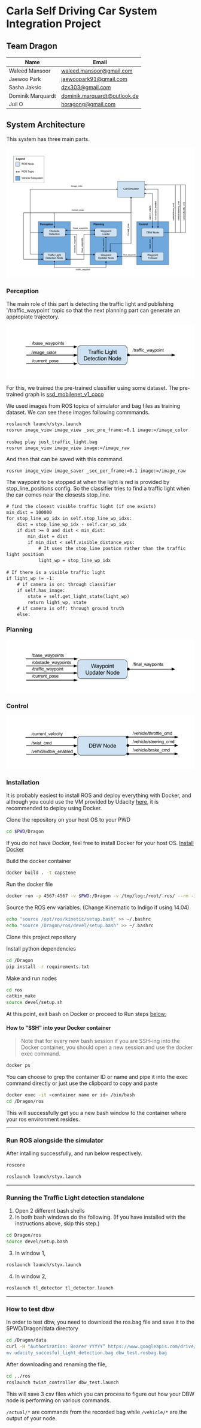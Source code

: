 # Carla Self Driving Car System Integration Project
## Team Dragon
Name | Email
-----|------
Waleed Mansoor | waleed.mansoor@gmail.com
Jaewoo Park	| jaewoopark91@gmail.com
Sasha Jaksic | dzx303@gmail.com	
Dominik Marquardt	| dominik.marquardt@outlook.de	
Juil O | horagong@gmail.com


## System Architecture
This system has three main parts.
<div align=center>
<img src=imgs/final-project-ros-graph-v2.png>
</div>

### Perception
The main role of this part is detecting the traffic light and publishing '/traffic_waypoint' topic so that the next planning part can generate an appropiate trajectory.
<div align=center>
<img src=imgs/tl-detector-ros-graph.png>
</div>

For this, we trained the pre-trained classifier using some dataset. The pre-trained graph is [ssd_mobilenet_v1_coco](http://download.tensorflow.org/models/object_detection/ssd_mobilenet_v1_coco_2017_11_17.tar.gz)

We used images from ROS topics of simulator and bag files as training dataset. We can see these images following commmands.
```
roslaunch launch/styx.launch
rosrun image_view image_view _sec_pre_frame:=0.1 image:=/image_color

rosbag play just_traffic_light.bag
rosrun image_view image_view image:=/image_raw
```
And then that can be saved with this command.
```
rosrun image_view image_saver _sec_per_frame:=0.1 image:=/image_raw
```
The waypoint to be stopped at when the light is red is provided by stop_line_positions config. So the classifier tries to find a traffic light when the car comes near the closests stop_line.
```
# find the closest visible traffic light (if one exists)
min_dist = 100000
for stop_line_wp_idx in self.stop_line_wp_idxs:
    dist = stop_line_wp_idx - self.car_wp_idx
    if dist >= 0 and dist < min_dist:
        min_dist = dist
        if min_dist < self.visible_distance_wps:
            # It uses the stop_line postion rather than the traffic light position
            light_wp = stop_line_wp_idx

# If there is a visible traffic light
if light_wp != -1:
    # if camera is on: through classifier
    if self.has_image:
        state = self.get_light_state(light_wp)
        return light_wp, state
    # if camera is off: through ground truth
    else:
```

### Planning
<div align=center>
<img src=imgs/waypoint-updater-ros-graph.png>
</div>

### Control
<div align=center>
<img src=imgs/dbw-node-ros-graph.png>
</div>



### Installation
It is probably easiest to install ROS and deploy everything with Docker, and although you could use the VM provided by Udacity [here](https://s3-us-west-1.amazonaws.com/udacity-selfdrivingcar/Udacity_VM_Base_V1.0.0.zip), it is recommended to deploy using Docker.

Clone the repository on your host OS to your PWD
```bash
cd $PWD/Dragon
```
If you do not have Docker, feel free to install Docker for your host OS.
[Install Docker](https://docs.docker.com/engine/installation/)

Build the docker container
```bash
docker build . -t capstone
```

Run the docker file
```bash
docker run -p 4567:4567 -v $PWD:/Dragon -v /tmp/log:/root/.ros/ --rm -it capstone
```

Source the ROS env variables. (Change Kinematic to Indigo if using 14.04)
```bash
echo "source /opt/ros/kinetic/setup.bash" >> ~/.bashrc
echo "source /Dragon/ros/devel/setup.bash" >> ~/.bashrc
```

Clone this project repository

Install python dependencies
```bash
cd /Dragon
pip install -r requirements.txt
```

Make and run nodes
```bash
cd ros
catkin_make
source devel/setup.sh
```

At this point, exit bash on Docker or proceed to Run steps [below](#);

#### How to "SSH" into your Docker container

> Note that for every new bash session if you are SSH-ing into the Docker container, you should open a new session and use the docker exec command.

```bash
docker ps
```
You can choose to grep the container ID or name and pipe it into the exec command directly or just use the clipboard to copy and paste
```bash
docker exec -it <container name or id> /bin/bash
cd /Dragon/ros
```
This will successfully get you a new bash window to the container where your ros environment resides.

--------

### Run ROS alongside the simulator
After intalling successfully, and run below respectively.
```bash
roscore
```
```bash
roslaunch launch/styx.launch
```

-------


### Running the Traffic Light detection standalone
1. Open 2 different bash shells
2. In both bash windows do the following. (If you have installed with the instructions above, skip this step.)
```bash
cd Dragon/ros
source devel/setup.bash
```
3. In window 1,
```bash
roslaunch launch/styx.launch
```
4. In window 2,
```bash
roslaunch tl_detector tl_detector.launch
```

--------

### How to test dbw

In order to test dbw, you need to download the ros.bag file and save it to the $PWD/Dragon/data directory
```bash
cd /Dragon/data
curl -H "Authorization: Bearer YYYYY” https://www.googleapis.com/drive/v3/files/0B2_h37bMVw3iT0ZEdlF4N01QbHc?alt=media -o udacity_succesful_light_detection.bag
mv udacity_succesful_light_detection.bag dbw_test.rosbag.bag
```

After downloading and renaming the file,
```bash
cd ../ros
roslaunch twist_controller dbw_test.launch
```

This will save 3 csv files which you can process to figure out how your DBW node is
performing on various commands.


`/actual/*` are commands from the recorded bag while `/vehicle/*` are the output of your node.
